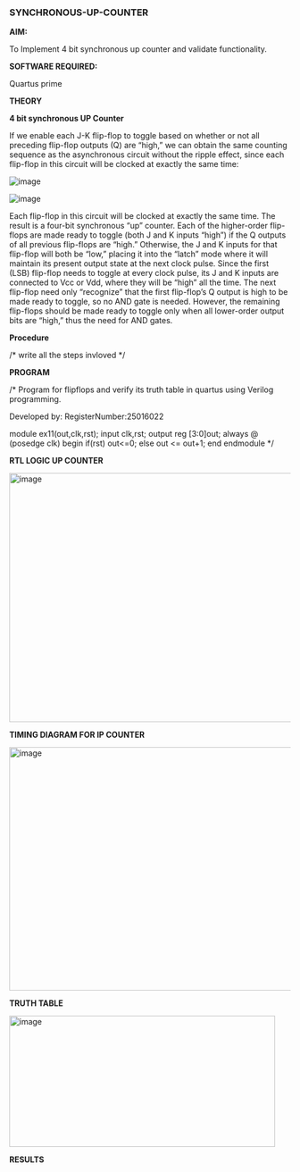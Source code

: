 ### SYNCHRONOUS-UP-COUNTER

**AIM:**

To Implement 4 bit synchronous up counter and validate functionality.

**SOFTWARE REQUIRED:**

Quartus prime

**THEORY**

**4 bit synchronous UP Counter**

If we enable each J-K flip-flop to toggle based on whether or not all preceding flip-flop outputs (Q) are “high,” we can obtain the same counting sequence as the asynchronous circuit without the ripple effect, since each flip-flop in this circuit will be clocked at exactly the same time:

![image](https://github.com/naavaneetha/SYNCHRONOUS-UP-COUNTER/assets/154305477/d5db3fa0-e413-404c-b80e-b2f39d82e7e8)


![image](https://github.com/naavaneetha/SYNCHRONOUS-UP-COUNTER/assets/154305477/52cb61eb-d04b-442d-810c-31185a68410b)

Each flip-flop in this circuit will be clocked at exactly the same time.
The result is a four-bit synchronous “up” counter. Each of the higher-order flip-flops are made ready to toggle (both J and K inputs “high”) if the Q outputs of all previous flip-flops are “high.”
Otherwise, the J and K inputs for that flip-flop will both be “low,” placing it into the “latch” mode where it will maintain its present output state at the next clock pulse.
Since the first (LSB) flip-flop needs to toggle at every clock pulse, its J and K inputs are connected to Vcc or Vdd, where they will be “high” all the time.
The next flip-flop need only “recognize” that the first flip-flop’s Q output is high to be made ready to toggle, so no AND gate is needed.
However, the remaining flip-flops should be made ready to toggle only when all lower-order output bits are “high,” thus the need for AND gates.

**Procedure**

/* write all the steps invloved */

**PROGRAM**

/* Program for flipflops and verify its truth table in quartus using Verilog programming. 

Developed by: RegisterNumber:25016022


module ex11(out,clk,rst);
 input clk,rst;
 output reg [3:0]out;
 always @ (posedge clk)
 begin
 if(rst)
 out<=0;
 else 
out <= out+1;
 end
 endmodule
*/

**RTL LOGIC UP COUNTER**


<img width="794" height="446" alt="image" src="https://github.com/user-attachments/assets/81b81209-2dcd-445c-be3e-7297bd53d8a4" />


**TIMING DIAGRAM FOR IP COUNTER**



<img width="838" height="436" alt="image" src="https://github.com/user-attachments/assets/d86a5451-b734-41c1-918e-e2a7b5b350ca" />



**TRUTH TABLE**



<img width="476" height="235" alt="image" src="https://github.com/user-attachments/assets/5460aaf1-dd1a-4f4a-9415-7edfdb28f138" />


**RESULTS**
